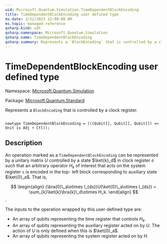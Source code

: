 ```yaml
---
uid: Microsoft.Quantum.Simulation.TimeDependentBlockEncoding
title: TimeDependentBlockEncoding user defined type
ms.date: 3/22/2023 12:00:00 AM
ms.topic: managed-reference
qsharp.kind: udt
qsharp.namespace: Microsoft.Quantum.Simulation
qsharp.name: TimeDependentBlockEncoding
qsharp.summary: Represents a `BlockEncoding` that is controlled by a clock register.
---
```


# TimeDependentBlockEncoding user defined type

Namespace: [Microsoft.Quantum.Simulation](xref:Microsoft.Quantum.Simulation)

Package: [Microsoft.Quantum.Standard](https://nuget.org/packages/Microsoft.Quantum.Standard)


Represents a `BlockEncoding` that is controlled by a clock register.

```qsharp

newtype TimeDependentBlockEncoding = (((Qubit[], Qubit[], Qubit[]) => Unit is Adj + Ctl));
```



## Description

An operation marked as a `TimeDependentBlockEncoding` can berepresented by a unitary matrix $U$ controlled by a state$\ket{k}_d$ in clock register `d` such that an arbitrary operator $H_k$ ofinterest that acts on the system register `s` is encoded in the top-left block corresponding to auxiliary state $\ket{0}_a$. That is,$$\begin{align}(\bra{0}\_a\otimes I_{ds})U(\ket{0}\_a\otimes I_{ds}) = \sum_{k}\ket{k}\bra{k}\_d\otimes H_k.\end{align}$$.The inputs to the operation wrapped by this user-defined type are:- An array of qubits representing the time register that controls $H_k$.- An array of qubits representing the auxiliary register acted on by $U$.  The action of $U$ is only defined when this is $\ket{0}_a$.- An array of qubits representing the system register acted on by $H$.